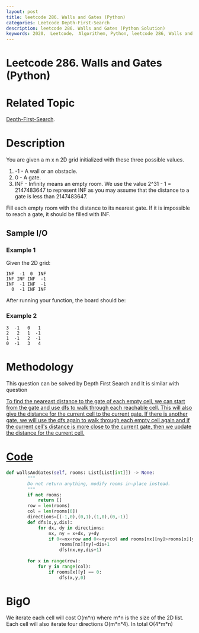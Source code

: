 ```yaml
---
layout: post
title: leetcode 286. Walls and Gates (Python)
categories: Leetcode Depth-First-Search
description: leetcode 286. Walls and Gates (Python Solution)
keywords: 2020， Leetcode， Algorithem, Python, leetcode 286, Walls and Gates, zhenyu, Depth-First-Search, DFS, Depth First Search, 2D list, array
---
```


# Leetcode 286. Walls and Gates (Python)

# Related Topic
<a href="/categories/#Depth-First-Search" target="_blank"> Depth-First-Search</a>.

# Description
You are given a m x n 2D grid initialized with these three possible values.

1. -1 - A wall or an obstacle.
2. 0 - A gate.
3. INF - Infinity means an empty room. We use the value 2^31 - 1 = 2147483647 to represent INF as you may assume that the distance to a gate is less than 2147483647.

Fill each empty room with the distance to its nearest gate. If it is impossible to reach a gate, it should be filled with INF.


## Sample I/O
### Example 1
Given the 2D grid:
```
INF  -1  0  INF
INF INF INF  -1
INF  -1 INF  -1
  0  -1 INF INF
```
After running your function, the board should be:

### Example 2
```
3  -1   0   1
2   2   1  -1
1  -1   2  -1
0  -1   3   4
```

# Methodology
This question can be solved by Depth First Search and It is similar with question<a href="/2020/03/06/lc200/" target="_blank">

To find the neareast distance to the gate of each empty cell, we can start from the gate and use dfs to walk through each reachable cell. This will also give the distance for the current cell to the current gate. If there is another gate, we will use the dfs again to walk through each empty cell again and if the current cell's distance is more close to the current gate, then we update the distance for the current cell.

# Code
```python
def wallsAndGates(self, rooms: List[List[int]]) -> None:
        """
        Do not return anything, modify rooms in-place instead.
        """
        if not rooms:
            return []
        row = len(rooms)
        col = len(rooms[0])
        directions=[(-1,0),(0,1),(1,0),(0,-1)]
        def dfs(x,y,dis):
            for dx, dy in directions:
                nx, ny = x+dx, y+dy
                if 0<=nx<row and 0<=ny<col and rooms[nx][ny]>rooms[x][y]:
                    rooms[nx][ny]=dis+1
                    dfs(nx,ny,dis+1)
        
        for x in range(row):
            for y in range(col):
                if rooms[x][y] == 0:
                    dfs(x,y,0)
```
# BigO
We iterate each cell will cost O(m\*n) where m\*n is the size of the 2D list. Each cell will also iterate four directions O(m\*n\*4). In total O(4\*m\*n)
